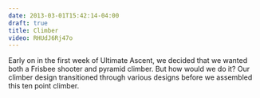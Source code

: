 ```yaml
---
date: 2013-03-01T15:42:14-04:00
draft: true
title: Climber
video: RHUdJ6Rj47o
---
```


Early on in the first week of Ultimate Ascent, we decided that we wanted both a
Frisbee shooter and pyramid climber. But how would we do it? Our climber design
transitioned through various designs before we assembled this ten point climber.
